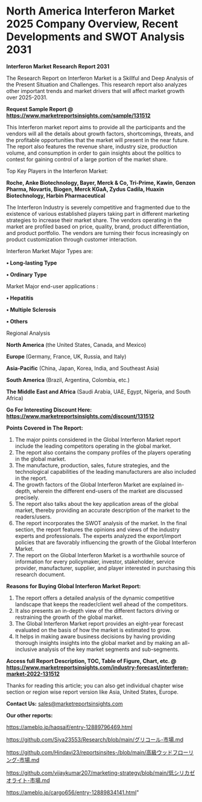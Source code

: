 # North America Interferon Market 2025 Company Overview, Recent Developments and SWOT Analysis 2031

<strong>Interferon Market Research Report 2031</strong>

The Research Report on Interferon Market is a Skillful and Deep Analysis of the Present Situation and Challenges. This research report also analyzes other important trends and market drivers that will affect market growth over 2025-2031.

<strong>Request Sample Report @ <a href=https://www.marketreportsinsights.com/sample/131512>https://www.marketreportsinsights.com/sample/131512</a></strong>

This Interferon market report aims to provide all the participants and the vendors will all the details about growth factors, shortcomings, threats, and the profitable opportunities that the market will present in the near future. The report also features the revenue share, industry size, production volume, and consumption in order to gain insights about the politics to contest for gaining control of a large portion of the market share.

Top Key Players in the Interferon Market:

<strong>Roche, Anke Biotechnology, Bayer, Merck & Co, Tri-Prime, Kawin, Genzon Pharma, Novartis, Biogen, Merck KGaA, Zydus Cadila, Huaxin Biotechnology, Harbin Pharmaceutical</strong>

The Interferon Industry is severely competitive and fragmented due to the existence of various established players taking part in different marketing strategies to increase their market share. The vendors operating in the market are profiled based on price, quality, brand, product differentiation, and product portfolio. The vendors are turning their focus increasingly on product customization through customer interaction.

Interferon Market Major Types are:

<strong>• Long-lasting Type

• Ordinary Type</strong>

Market Major end-user applications :

<strong>• Hepatitis

• Multiple Sclerosis

• Others</strong>

Regional Analysis

</u><strong><b>North America</b></strong> (the United States, Canada, and Mexico)

<strong><b>Europe </b></strong>(Germany, France, UK, Russia, and Italy)

<strong><b>Asia-Pacific</b></strong> (China, Japan, Korea, India, and Southeast Asia)

<strong><b>South America</b></strong> (Brazil, Argentina, Colombia, etc.)

<strong><b>The Middle East and Africa</b></strong> (Saudi Arabia, UAE, Egypt, Nigeria, and South Africa)

<strong>Go For Interesting Discount Here: <a href=https://www.marketreportsinsights.com/discount/131512>https://www.marketreportsinsights.com/discount/131512</a></strong>

<strong>Points Covered in The Report:</strong>
<ol>
  <li>The major points considered in the Global Interferon Market report include the leading competitors operating in the global market.</li>
  <li>The report also contains the company profiles of the players operating in the global market.</li>
  <li>The manufacture, production, sales, future strategies, and the technological capabilities of the leading manufacturers are also included in the report.</li>
  <li>The growth factors of the Global Interferon Market are explained in-depth, wherein the different end-users of the market are discussed precisely.</li>
  <li>The report also talks about the key application areas of the global market, thereby providing an accurate description of the market to the readers/users.</li>
  <li>The report incorporates the SWOT analysis of the market. In the final section, the report features the opinions and views of the industry experts and professionals. The experts analyzed the export/import policies that are favorably influencing the growth of the Global Interferon Market.</li>
  <li>The report on the Global Interferon Market is a worthwhile source of information for every policymaker, investor, stakeholder, service provider, manufacturer, supplier, and player interested in purchasing this research document.</li>
</ol>
<strong>Reasons for Buying Global Interferon Market Report:</strong>

<ol>
  <li>The report offers a detailed analysis of the dynamic competitive landscape that keeps the reader/client well ahead of the competitors.</li>
  <li>It also presents an in-depth view of the different factors driving or restraining the growth of the global market.</li>
  <li>The Global Interferon Market report provides an eight-year forecast evaluated on the basis of how the market is estimated to grow.</li>
  <li>It helps in making aware business decisions by having providing thorough insights insights into the global market and by making an all-inclusive analysis of the key market segments and sub-segments.</li>
</ol>
<strong>Access full Report Description, TOC, Table of Figure, Chart, etc. @ <a href=https://www.marketreportsinsights.com/industry-forecast/interferon-market-2022-131512>https://www.marketreportsinsights.com/industry-forecast/interferon-market-2022-131512</a></strong>


Thanks for reading this article; you can also get individual chapter wise section or region wise report version like Asia, United States, Europe.

<strong>Contact Us:</strong>
sales@marketreportsinsights.com

<strong>Our other reports:</strong>

<a href=https://ameblo.jp/haqsaif/entry-12889796469.html>https://ameblo.jp/haqsaif/entry-12889796469.html</a>

<a href=https://github.com/Siya23553/Research/blob/main/グリコール-市場.md>https://github.com/Siya23553/Research/blob/main/グリコール-市場.md</a>

<a href=https://github.com/Hindavi23/reportsinsites-/blob/main/高級ウッドフローリング-市場.md>https://github.com/Hindavi23/reportsinsites-/blob/main/高級ウッドフローリング-市場.md</a>

<a href=https://github.com/vijaykumar207/marketing-strategy/blob/main/低シリカゼオライト-市場.md>https://github.com/vijaykumar207/marketing-strategy/blob/main/低シリカゼオライト-市場.md</a>

<a href=https://ameblo.jp/cargo656/entry-12889834141.html>https://ameblo.jp/cargo656/entry-12889834141.html</a>"
